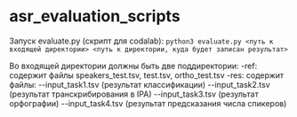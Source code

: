 # asr_evaluation_scripts
Запуск evaluate.py (скрипт для codalab):
`python3 evaluate.py <путь к входящей директории> <путь к директории, куда будет записан результат>`

Во входящей директории должны быть две поддиректории:
-ref: содержит файлы speakers_test.tsv, test.tsv, ortho_test.tsv
-res: содержит файлы:
--input_task1.tsv (результат классификации)
--input_task2.tsv (результат транскрибирования в IPA)
--input_task3.tsv (результат орфографии)
--input_task4.tsv (результат предсказания числа спикеров)
